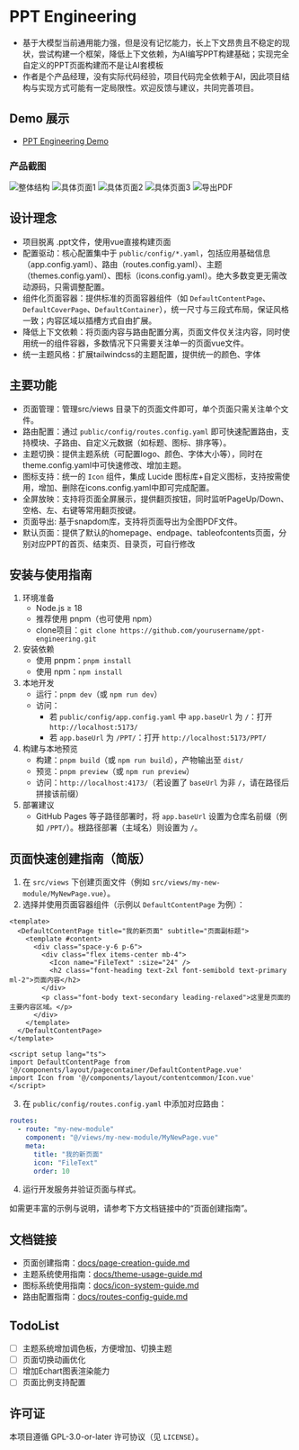 # PPT Engineering
- 基于大模型当前通用能力强，但是没有记忆能力，长上下文昂贵且不稳定的现状，尝试构建一个框架，降低上下文依赖，为AI编写PPT构建基础；实现完全自定义的PPT页面构建而不是让AI套模板
- 作者是个产品经理，没有实际代码经验，项目代码完全依赖于AI，因此项目结构与实现方式可能有一定局限性。欢迎反馈与建议，共同完善项目。

## Demo 展示
- [PPT Engineering Demo](https://llmxpm.github.io/PPT-Engineering/)

### 产品截图
![整体结构](public/img/product/image1.png)
![具体页面1](public/img/product/image2.png)
![具体页面2](public/img/product/image3.png)
![具体页面3](public/img/product/image4.png)
![导出PDF](public/img/product/image5.png)

## 设计理念
- 项目脱离 .ppt文件，使用vue直接构建页面
- 配置驱动：核心配置集中于 `public/config/*.yaml`，包括应用基础信息（app.config.yaml）、路由（routes.config.yaml）、主题（themes.config.yaml）、图标（icons.config.yaml）。绝大多数变更无需改动源码，只需调整配置。
- 组件化页面容器：提供标准的页面容器组件（如 `DefaultContentPage`、`DefaultCoverPage`、`DefaultContainer`），统一尺寸与三段式布局，保证风格一致；内容区域以插槽方式自由扩展。
- 降低上下文依赖：将页面内容与路由配置分离，页面文件仅关注内容，同时使用统一的组件容器，多数情况下只需要关注单一的页面vue文件。
- 统一主题风格：扩展tailwindcss的主题配置，提供统一的颜色、字体

## 主要功能
- 页面管理：管理src/views 目录下的页面文件即可，单个页面只需关注单个文件。
- 路由配置：通过 `public/config/routes.config.yaml` 即可快速配置路由，支持模块、子路由、自定义元数据（如标题、图标、排序等）。
- 主题切换：提供主题系统（可配置logo、颜色、字体大小等），同时在theme.config.yaml中可快速修改、增加主题。
- 图标支持：统一的 `Icon` 组件，集成 Lucide 图标库+自定义图标，支持按需使用，增加、删除在icons.config.yaml中即可完成配置。
- 全屏放映：支持将页面全屏展示，提供翻页按钮，同时监听PageUp/Down、空格、左、右键等常用翻页按键。
- 页面导出: 基于snapdom库，支持将页面导出为全图PDF文件。
- 默认页面：提供了默认的homepage、endpage、tableofcontents页面，分别对应PPT的首页、结束页、目录页，可自行修改

## 安装与使用指南
1. 环境准备
   - Node.js ≥ 18
   - 推荐使用 pnpm（也可使用 npm）
   - clone项目：`git clone https://github.com/yourusername/ppt-engineering.git`
2. 安装依赖
   - 使用 pnpm：`pnpm install`
   - 使用 npm：`npm install`
3. 本地开发
   - 运行：`pnpm dev`（或 `npm run dev`）
   - 访问：
     - 若 `public/config/app.config.yaml` 中 `app.baseUrl` 为 `/`：打开 `http://localhost:5173/`
     - 若 `app.baseUrl` 为 `/PPT/`：打开 `http://localhost:5173/PPT/`
4. 构建与本地预览
   - 构建：`pnpm build`（或 `npm run build`），产物输出至 `dist/`
   - 预览：`pnpm preview`（或 `npm run preview`）
   - 访问：`http://localhost:4173/`（若设置了 `baseUrl` 为非 `/`，请在路径后拼接该前缀）
5. 部署建议
   - GitHub Pages 等子路径部署时，将 `app.baseUrl` 设置为仓库名前缀（例如 `/PPT/`）。根路径部署（主域名）则设置为 `/`。

## 页面快速创建指南（简版）
1. 在 `src/views` 下创建页面文件（例如 `src/views/my-new-module/MyNewPage.vue`）。
2. 选择并使用页面容器组件（示例以 `DefaultContentPage` 为例）：

```vue
<template>
  <DefaultContentPage title="我的新页面" subtitle="页面副标题">
    <template #content>
      <div class="space-y-6 p-6">
        <div class="flex items-center mb-4">
          <Icon name="FileText" :size="24" />
          <h2 class="font-heading text-2xl font-semibold text-primary ml-2">页面内容</h2>
        </div>
        <p class="font-body text-secondary leading-relaxed">这里是页面的主要内容区域。</p>
      </div>
    </template>
  </DefaultContentPage>
</template>

<script setup lang="ts">
import DefaultContentPage from '@/components/layout/pagecontainer/DefaultContentPage.vue'
import Icon from '@/components/layout/contentcommon/Icon.vue'
</script>
```

3. 在 `public/config/routes.config.yaml` 中添加对应路由：

```yaml
routes:
  - route: "my-new-module"
    component: "@/views/my-new-module/MyNewPage.vue"
    meta:
      title: "我的新页面"
      icon: "FileText"
      order: 10
```

4. 运行开发服务并验证页面与样式。

如需更丰富的示例与说明，请参考下方文档链接中的“页面创建指南”。

## 文档链接
- 页面创建指南：[docs/page-creation-guide.md](docs/page-creation-guide.md)
- 主题系统使用指南：[docs/theme-usage-guide.md](docs/theme-usage-guide.md)
- 图标系统使用指南：[docs/icon-system-guide.md](docs/icon-system-guide.md)
- 路由配置指南：[docs/routes-config-guide.md](docs/routes-config-guide.md)

## TodoList
- [ ] 主题系统增加调色板，方便增加、切换主题
- [ ] 页面切换动画优化
- [ ] 增加Echart图表渲染能力
- [ ] 页面比例支持配置

## 许可证
本项目遵循 GPL-3.0-or-later 许可协议（见 `LICENSE`）。